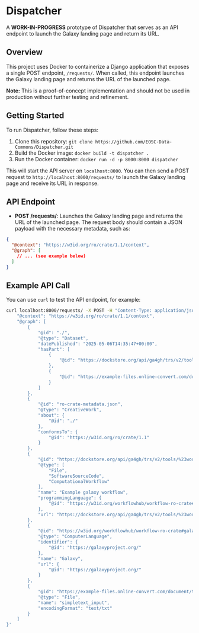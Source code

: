 **Dispatcher**
===============

A **WORK-IN-PROGRESS** prototype of Dispatcher that serves as an API endpoint to launch the Galaxy landing page and return its URL.

**Overview**
------------

This project uses Docker to containerize a Django application that exposes a single POST endpoint, `/requests/`. When called, this endpoint launches the Galaxy landing page and returns the URL of the launched page.

**Note:** This is a proof-of-concept implementation and should not be used in production without further testing and refinement.

**Getting Started**
-------------------

To run Dispatcher, follow these steps:

1. Clone this repository: `git clone https://github.com/EOSC-Data-Commons/Dispatcher.git`
2. Build the Docker image: `docker build -t dispatcher .`
3. Run the Docker container: `docker run -d -p 8000:8000 dispatcher`

This will start the API server on `localhost:8000`. You can then send a POST request to `http://localhost:8000/requests/` to launch the Galaxy landing page and receive its URL in response.

**API Endpoint**
----------------

* **POST /requests/**: Launches the Galaxy landing page and returns the URL of the launched page. The request body should contain a JSON payload with the necessary metadata, such as:
```json
{
  "@context": "https://w3id.org/ro/crate/1.1/context",
  "@graph": [
    // ... (see example below)
  ]
}
```
**Example API Call**
--------------------

You can use `curl` to test the API endpoint, for example:
```bash
curl localhost:8000/requests/ -X POST -H "Content-Type: application/json" --data '{
    "@context": "https://w3id.org/ro/crate/1.1/context",
    "@graph": [
        {
            "@id": "./",
            "@type": "Dataset",
            "datePublished": "2025-05-06T14:35:47+00:00",
            "hasPart": [
                {
                    "@id": "https://dockstore.org/api/ga4gh/trs/v2/tools/%23workflow%2Fgithub.com%2Flaitanawe%2Fismb2024%2Fgalaxy_example/versions/main/PLAIN_GALAXY/descriptor//Galaxy-Workflow-reverse_file_galaxy_workflow.ga"
                },
                {
                    "@id": "https://example-files.online-convert.com/document/txt/example.txt"
                }
            ]
        },
        {
            "@id": "ro-crate-metadata.json",
            "@type": "CreativeWork",
            "about": {
                "@id": "./"
            },
            "conformsTo": {
                "@id": "https://w3id.org/ro/crate/1.1"
            }
        },
        {
            "@id": "https://dockstore.org/api/ga4gh/trs/v2/tools/%23workflow%2Fgithub.com%2Flaitanawe%2Fismb2024%2Fgalaxy_example/versions/main/PLAIN_GALAXY/descriptor//Galaxy-Workflow-reverse_file_galaxy_workflow.ga",
            "@type": [
                "File",
                "SoftwareSourceCode",
                "ComputationalWorkflow"
            ],
            "name": "Example galaxy workflow",
            "programmingLanguage": {
                "@id": "https://w3id.org/workflowhub/workflow-ro-crate#galaxy"
            },
            "url": "https://dockstore.org/api/ga4gh/trs/v2/tools/%23workflow%2Fgithub.com%2Flaitanawe%2Fismb2024%2Fgalaxy_example/versions/main/GALAXY/files?format=zip"
        },
        {
            "@id": "https://w3id.org/workflowhub/workflow-ro-crate#galaxy",
            "@type": "ComputerLanguage",
            "identifier": {
                "@id": "https://galaxyproject.org/"
            },
            "name": "Galaxy",
            "url": {
                "@id": "https://galaxyproject.org/"
            }
        },
        {
            "@id": "https://example-files.online-convert.com/document/txt/example.txt",
            "@type": "File",
            "name": "simpletext_input",
            "encodingFormat": "text/txt"
        }
    ]
}'
```
